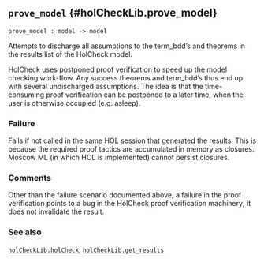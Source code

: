 ## `prove_model` {#holCheckLib.prove_model}


```
prove_model : model -> model
```



Attempts to discharge all assumptions to the term_bdd’s and theorems in the results list of the HolCheck model.


HolCheck uses postponed proof verification to speed up the model checking work-flow. Any success theorems and term_bdd’s thus end up with several undischarged assumptions. The idea is that the time-consuming proof verification can be postponed to a later time, when the user is otherwise occupied (e.g. asleep).

### Failure

Fails if not called in the same HOL session that generated the results. This is because the required proof tactics are accumulated in memory as closures. Moscow ML (in which HOL is implemented) cannot persist closures.

### Comments

Other than the failure scenario documented above, a failure in the proof verification points to a bug in the HolCheck proof verification machinery; it does not invalidate the result.

### See also

[`holCheckLib.holCheck`](#holCheckLib.holCheck), [`holCheckLib.get_results`](#holCheckLib.get_results)

